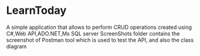# LearnToday
A simple application that allows to perform CRUD operations created using C#,Web API,ADO.NET,Ms SQL server
ScreenShots folder contains the screenshot of Postman tool which is used to test the API, and also the class diagram
